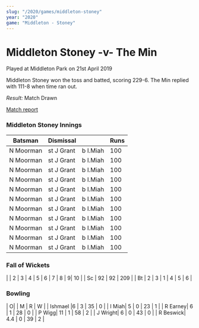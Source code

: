 ```yaml
---
slug: "/2020/games/middleton-stoney"
year: "2020"
game: "Middleton - Stoney"
---
```


# Middleton Stoney -v- The Min

Played at Middleton Park on 21st April 2019

Middleton Stoney won the toss and batted, scoring 229-6. The Min replied with 111-8 when time ran out. 

*Result:* Match Drawn

<a href="http://www.middletonstoneycc.co.uk/club-news/2019/mscc-vs-the-min-2019/">Match report</a>

### Middleton Stoney Innings

| Batsman | Dismissal |  | Runs |
| ------- | --------- | ------- | ---  |
| N Moorman | st J Grant | b I.Miah | 100|
| N Moorman | st J Grant | b I.Miah | 100|
| N Moorman | st J Grant | b I.Miah | 100|
| N Moorman | st J Grant | b I.Miah | 100|
| N Moorman | st J Grant | b I.Miah | 100|
| N Moorman | st J Grant | b I.Miah | 100|
| N Moorman | st J Grant | b I.Miah | 100|
| N Moorman | st J Grant | b I.Miah | 100|
| N Moorman | st J Grant | b I.Miah | 100|
| N Moorman | st J Grant | b I.Miah | 100|
| N Moorman | st J Grant | b I.Miah | 100|

### Fall of Wickets

| | 2 | 3 | 4 | 5 | 6 | 7 | 8 | 9| 10 |
| Sc | 92 | 92 | 209 | 
| Bt | 2 | 3 | 1 | 4 | 5 | 6 | 

### Bowling

| O| | M | R | W |
| Ishmael |6 | 3 | 35 | 0 |
| I Miah| 5 | 0 | 23 | 1 |
| R Earney| 6 | 1 | 28 | 0 |
| P Wigg| 11 | 1 | 58 | 2 |
| J Wright| 6 | 0 | 43 | 0 |
| R Beswick| 4.4 | 0 | 39 | 2 |

